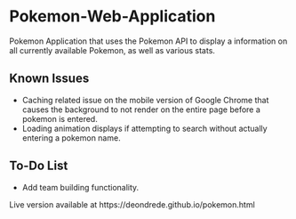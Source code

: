 # Pokemon-Web-Application
Pokemon Application that uses the Pokemon API to display a information on all currently available Pokemon, as well as various stats.
<h2>Known Issues</h2>
<ul>
  <li>Caching related issue on the mobile version of Google Chrome that causes the background to not render on the entire page before a pokemon is entered.</li>
  <li>Loading animation displays if attempting to search without actually entering a pokemon name.</li>
</ul>
<h2>To-Do List</h2>
<ul>
  <li>Add team building functionality.</li>
</ul>
<p>Live version available at https://deondrede.github.io/pokemon.html</p>
